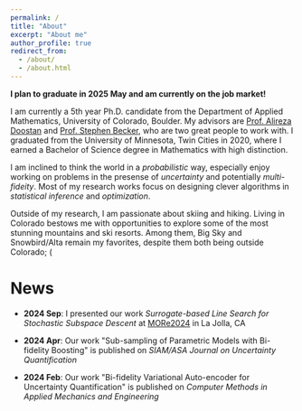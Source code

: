 ```yaml
---
permalink: /
title: "About"
excerpt: "About me"
author_profile: true
redirect_from: 
  - /about/
  - /about.html
---
```


**I plan to graduate in 2025 May and am currently on the job market!**

I am currently a 5th year Ph.D. candidate from the Department of Applied Mathematics, University of Colorado, Boulder.
My advisors are [Prof. Alireza Doostan](https://www.colorado.edu/aerospace/alireza-doostan) and [Prof. Stephen Becker](https://amath.colorado.edu/faculty/becker/), who are two great people to work with. 
I graduated from the University of Minnesota, Twin Cities in 2020, where I earned a Bachelor of Science degree in Mathematics with high distinction.

I am inclined to think the world in a *probabilistic* way, especially enjoy working on problems in the presense of *uncertainty* and potentially *multi-fideity*. Most of my research works focus on designing clever algorithms in *statistical inference* and *optimization*. 

Outside of my research, I am passionate about skiing and hiking. Living in Colorado bestows me with opportunities to explore some of the most stunning mountains and ski resorts. Among them, Big Sky and Snowbird/Alta remain my favorites, despite them both being outside Colorado; (

News
======

- **2024 Sep**: I presented our work *Surrogate-based Line Search for Stochastic Subspace Descent* at [MORe2024](https://more2024.sciencesconf.org/) in La Jolla, CA

- **2024 Apr**: Our work "Sub-sampling of Parametric Models with Bi-fidelity Boosting" is published on *SIAM/ASA Journal on Uncertainty Quantification*

- **2024 Feb**: Our work "Bi-fidelity Variational Auto-encoder for Uncertainty Quantification" is published on *Computer Methods in Applied Mechanics and Engineering*
